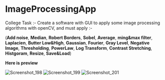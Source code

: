 # ImageProcessingApp
College Task :-
Create a software with GUI to apply some image processing algorithms with openCV, and must apply :-

(**Add noise**, **Median**, **Robert Borders**, **Sobel**, **Average**, **ming&max filter**,
 **Laplacien**, **Butter Low&High**, **Gaussian**, **Fourier**, **Gray Level**, **Negative Image**,
 **Thresholding**, **PowerLaw**, **Log Transform**, **Contrast Stretching**, **Histgoram**, **Resize**, **Save&Load**)

**Here is preview**

![Screenshot_198](https://user-images.githubusercontent.com/97878002/208760230-8a169c85-158a-4649-886d-0b76415575cd.png)
![Screenshot_199](https://user-images.githubusercontent.com/97878002/208760381-3e4abe48-2904-43a5-bfb0-c14a988269df.png)
![Screenshot_201](https://user-images.githubusercontent.com/97878002/208760477-a9665034-f916-450b-8cfa-5fd17d1e7dfa.png)
